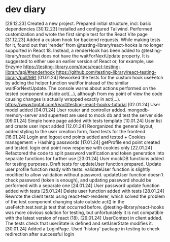 # dev diary

[29.12.23] Created a new project. Prepared initial structure, incl. basic dependencies
[30.12.23] Installed and configured Tailwind. Performed customization and wrote the first simple test for the React Vite page
[31.12.23] Added a custom hook for backend requests. While making tests for it, found out that 'render' from @testing-library/react-hooks is no longer supported in React 18. Instead, a renderHook has been added to @testing-library/react that does not have the waitForNextUpdate property. It is suggested to either use an earlier version of React or, for example, use Enzyme
<https://testing-library.com/docs/react-testing-library/api/#renderhook>
<https://github.com/testing-library/react-testing-library/pull/991>
[01.01.24] Reworked the tests for the custom hook useFetch by adding the helper function waitFor instead of the similar waitForNextUpdate. The console warns about actions performed on the tested component outside act(...), although from my point of view the code causing changes is actually wrapped exactly in act(...).
<https://www.toptal.com/react/testing-react-hooks-tutorial>
[02.01.24] User model added
[04.01.24] User router and controller added. mongodb-memory-server and supertest are used to mock db and test the server side
[09.01.24] Simple home page added with tests template
[10.01.24] User list and create user input added
[12.01.24] Reorganized the general layout, added styling to the user creation form, fixed tests for the frontend
[16.01.24] Login and logout end points added and tested + Cookies management + Hashing passwords
[17.01.24] getProfile end point created and tested. login end point now response with cookies only
[22.01.24] Refactored the code to split password verification and token generation into separate functions for further use
[23.01.24] User mockDB functions added for testing purposes. Draft tests for updateUser function prepared. Update user profile function ready with tests. validateUser function is slightly modified to allow validation without password. updateUser function doesn't check password (token is enough), and updating password should be performed with a separate one
[24.01.24] User password update function added with tests
[25.01.24] Delete user function added with tests
[28.01.24] Rewrote the client tests using react-test-renderer, which solved the problem of the test component changing state outside act() in the useFetch.test.test.js test that occurred before. @testing-library/react-hooks was more obvious solution for testing, but unfortunately it is not compatible with the latest version of react (18).
[29.01.24] UserContext in client added. The tests check that userState is defined and setUserState modifies it.
[30.01.24] Added a LoginPage. Used 'history' package in testing to check redirection after successful login

